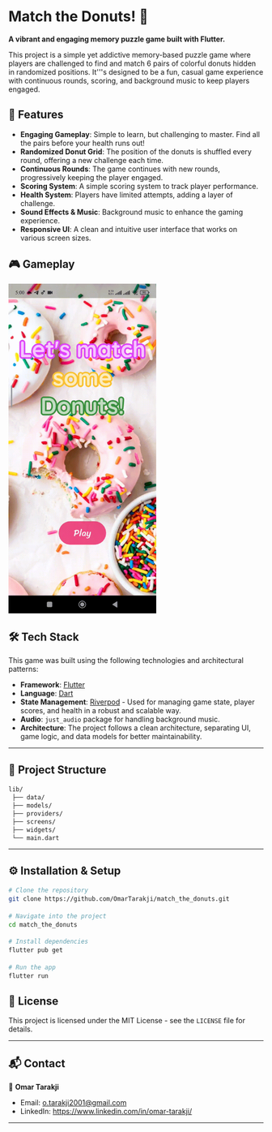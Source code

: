 # Match the Donuts! 🍩

**A vibrant and engaging memory puzzle game built with Flutter.**

This project is a simple yet addictive memory-based puzzle game where players are challenged to find and match 6 pairs of colorful donuts hidden in randomized positions. It'''s designed to be a fun, casual game experience with continuous rounds, scoring, and background music to keep players engaged.

## 🌟 Features

*   **Engaging Gameplay**: Simple to learn, but challenging to master. Find all the pairs before your health runs out!
*   **Randomized Donut Grid**: The position of the donuts is shuffled every round, offering a new challenge each time.
*   **Continuous Rounds**: The game continues with new rounds, progressively keeping the player engaged.
*   **Scoring System**: A simple scoring system to track player performance.
*   **Health System**: Players have limited attempts, adding a layer of challenge.
*   **Sound Effects & Music**: Background music to enhance the gaming experience.
*   **Responsive UI**: A clean and intuitive user interface that works on various screen sizes.

## 🎮 Gameplay

<img src="screenshots/gameplay.gif" alt="Match the Donuts! Gameplay" height="650">

## 🛠️ Tech Stack

This game was built using the following technologies and architectural patterns:

*   **Framework**: [Flutter](https://flutter.dev/)
*   **Language**: [Dart](https://dart.dev/)
*   **State Management**: [Riverpod](https://riverpod.dev/) - Used for managing game state, player scores, and health in a robust and scalable way.
*   **Audio**: `just_audio` package for handling background music.
*   **Architecture**: The project follows a clean architecture, separating UI, game logic, and data models for better maintainability.

---

## 📂 Project Structure

```
lib/
 ├── data/
 ├── models/
 ├── providers/
 ├── screens/
 ├── widgets/
 └── main.dart
```

---

## ⚙️ Installation & Setup

```bash
# Clone the repository
git clone https://github.com/OmarTarakji/match_the_donuts.git

# Navigate into the project
cd match_the_donuts

# Install dependencies
flutter pub get

# Run the app
flutter run
```

## 📄 License

This project is licensed under the MIT License - see the `LICENSE` file for details.

---

## 📬 Contact

👤 **Omar Tarakji**
- Email: o.tarakji2001@gmail.com
- LinkedIn: https://www.linkedin.com/in/omar-tarakji/

---
